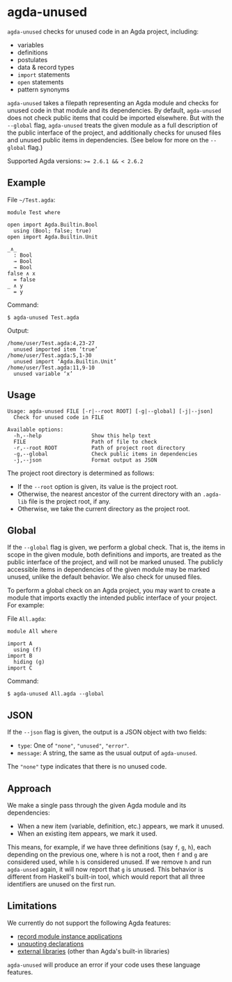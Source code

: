 # agda-unused

`agda-unused` checks for unused code in an Agda project, including:

- variables
- definitions
- postulates
- data & record types
- `import` statements
- `open` statements
- pattern synonyms

`agda-unused` takes a filepath representing an Agda module and checks for unused
code in that module and its dependencies. By default, `agda-unused` does not
check public items that could be imported elsewhere. But with the `--global`
flag, `agda-unused` treats the given module as a full description of the public
interface of the project, and additionally checks for unused files and unused
public items in dependencies. (See below for more on the `--global` flag.)

Supported Agda versions: `>= 2.6.1 && < 2.6.2`

## Example

File `~/Test.agda`:

```
module Test where

open import Agda.Builtin.Bool
  using (Bool; false; true)
open import Agda.Builtin.Unit

_∧_
  : Bool
  → Bool
  → Bool
false ∧ x
  = false
_ ∧ y
  = y
```

Command:

```
$ agda-unused Test.agda
```

Output:

```
/home/user/Test.agda:4,23-27
  unused imported item ‘true’
/home/user/Test.agda:5,1-30
  unused import ‘Agda.Builtin.Unit’
/home/user/Test.agda:11,9-10
  unused variable ‘x’
```

## Usage

```
Usage: agda-unused FILE [-r|--root ROOT] [-g|--global] [-j|--json]
  Check for unused code in FILE

Available options:
  -h,--help                Show this help text
  FILE                     Path of file to check
  -r,--root ROOT           Path of project root directory
  -g,--global              Check public items in dependencies
  -j,--json                Format output as JSON
```

The project root directory is determined as follows:

- If the `--root` option is given, its value is the project root.
- Otherwise, the nearest ancestor of the current directory with an `.agda-lib`
  file is the project root, if any.
- Otherwise, we take the current directory as the project root.

## Global

If the `--global` flag is given, we perform a global check. That is, the items
in scope in the given module, both definitions and imports, are treated as the
public interface of the project, and will not be marked unused. The publicly
accessible items in dependencies of the given module may be marked unused,
unlike the default behavior. We also check for unused files.

To perform a global check on an Agda project, you may want to create a module
that imports exactly the intended public interface of your project. For example:

File `All.agda`:

```
module All where

import A
  using (f)
import B
  hiding (g)
import C
```

Command:

```
$ agda-unused All.agda --global
```

## JSON

If the `--json` flag is given, the output is a JSON object with two fields:

- `type`: One of `"none"`, `"unused"`, `"error"`.
- `message`: A string, the same as the usual output of `agda-unused`.

The `"none"` type indicates that there is no unused code.

## Approach

We make a single pass through the given Agda module and its dependencies:

- When a new item (variable, definition, etc.) appears, we mark it unused.
- When an existing item appears, we mark it used.

This means, for example, if we have three definitions (say `f`, `g`, `h`), each
depending on the previous one, where `h` is not a root, then `f` and `g` are
considered used, while `h` is considered unused. If we remove `h` and run
`agda-unsed` again, it will now report that `g` is unused. This behavior is
different from Haskell's built-in tool, which would report that all three
identifiers are unused on the first run.

## Limitations

We currently do not support the following Agda features:

- [record module instance applications](https://agda.readthedocs.io/en/v2.6.1.3/language/module-system.html#parameterised-modules)
- [unquoting declarations](https://agda.readthedocs.io/en/v2.6.1.3/language/reflection.html#id3)
- [external libraries](https://agda.readthedocs.io/en/v2.6.1.3/tools/package-system.html)
(other than Agda's built-in libraries)

`agda-unused` will produce an error if your code uses these language features.

